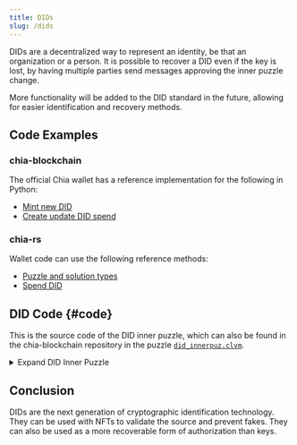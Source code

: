 ```yaml
---
title: DIDs
slug: /dids
---
```


DIDs are a decentralized way to represent an identity, be that an organization or a person. It is possible to recover a DID even if the key is lost, by having multiple parties send messages approving the inner puzzle change.

More functionality will be added to the DID standard in the future, allowing for easier identification and recovery methods.

## Code Examples

### chia-blockchain

The official Chia wallet has a reference implementation for the following in Python:

- [Mint new DID](https://github.com/Chia-Network/chia-blockchain/blob/010cedf83718aa8e4d97da76f892fe69387a5d82/chia/wallet/did_wallet/did_wallet.py#L1217)
- [Create update DID spend](https://github.com/Chia-Network/chia-blockchain/blob/010cedf83718aa8e4d97da76f892fe69387a5d82/chia/wallet/did_wallet/did_wallet.py#L534)

### chia-rs

Wallet code can use the following reference methods:

- [Puzzle and solution types](https://github.com/Chia-Network/chia_rs/blob/wallet-dev/chia-primitives/src/primitives/did.rs)
- [Spend DID](https://github.com/Chia-Network/chia_rs/blob/2334c842f694444da317fa7432f308f159f62d70/chia-wallet/src/wallet.rs#L1148)

## DID Code {#code}

This is the source code of the DID inner puzzle, which can also be found in the chia-blockchain repository in the puzzle [`did_innerpuz.clvm`](https://github.com/Chia-Network/chia-blockchain/blob/164fd158c8626893bc45ba00b87ae69d2ab5f8b7/chia/wallet/puzzles/did_innerpuz.clvm).

<details>
  <summary>Expand DID Inner Puzzle</summary>

```chialisp title="did_innerpuz.clvm"
; The DID innerpuzzle is designed to sit inside the singleton layer and provide functionality related to being an identity.
; At the moment the two pieces of functionality are recovery and message creation.
; A DID's ID is it's Singleton ID
; Recovery is based around having a list of known other DIDs which can send messages approving you change the innerpuzzle of your DID singleton

(mod
  (
  INNER_PUZZLE  ; Standard P2 inner puzzle, used to record the ownership of the DID.
  RECOVERY_DID_LIST_HASH  ; the list of DIDs that can send messages to you for recovery we store only the hash so that we don't have to reveal every time we make a message spend
  NUM_VERIFICATIONS_REQUIRED  ; how many of the above list are required for a recovery
  SINGLETON_STRUCT  ; my singleton_struct, formerly a Truth - ((SINGLETON_MOD_HASH, (LAUNCHER_ID, LAUNCHER_PUZZLE_HASH)))
  METADATA ; Customized metadata, e.g KYC info
  mode  ; this indicates which spend mode we want. 0. Recovery mode 1. Run INNER_PUZZLE with p2_solution
  my_amount_or_inner_solution  ; In mode 0, we use this to recover our coin and assert it is our actual amount
                             ; In mode 1 this is the solution of the inner P2 puzzle, only required in the create message mode and transfer mode.
  new_inner_puzhash  ; In recovery mode, this will be the new wallet DID puzzle hash
  parent_innerpuzhash_amounts_for_recovery_ids  ; during a recovery we need extra information about our recovery list coins
  pubkey  ; this is the new pubkey used for a recovery
  recovery_list_reveal  ; this is the reveal of the stored list of DIDs approved for recovery
  my_id  ; my coin ID
  )
  ;message is the new puzzle in the recovery and standard spend cases

  ;MOD_HASH, MY_PUBKEY, RECOVERY_DID_LIST_HASH are curried into the puzzle
  ;EXAMPLE SOLUTION (0xcafef00d 0x12341234 0x923bf9a7856b19d335a65f12d68957d497e1f0c16c0e14baf6d120e60753a1ce 2 1 100 (q "source code") 0xdeadbeef 0xcafef00d ((0xdadadada 0xdad5dad5 200) () (0xfafafafa 0xfaf5faf5 200)) 0xfadeddab (0x22222222 0x33333333 0x44444444))

  (include condition_codes.clvm)
  (include curry-and-treehash.clinc)

  ; takes a lisp tree and returns the hash of it
  (defun sha256tree1 (TREE)
      (if (l TREE)
          (sha256 2 (sha256tree1 (f TREE)) (sha256tree1 (r TREE)))
          (sha256 1 TREE)
      )
  )

  ; recovery message module - gets values curried in to make the puzzle
  (defun make_message_puzzle (recovering_coin newpuz pubkey)
    (qq (q . (((unquote CREATE_COIN_ANNOUNCEMENT) (unquote recovering_coin)) ((unquote AGG_SIG_UNSAFE) (unquote pubkey) (unquote newpuz)))))
  )

  ; this function creates the assert announcement for each message coin approving a recovery
  (defun-inline create_consume_message (coin_id my_id new_innerpuz pubkey)
    (list ASSERT_COIN_ANNOUNCEMENT (sha256 (sha256 coin_id (sha256tree1 (make_message_puzzle my_id new_innerpuz pubkey))) my_id))
  )

  ; this function calculates a coin ID given the inner puzzle and singleton information
  (defun create_coin_ID_for_recovery (SINGLETON_STRUCT launcher_id parent innerpuzhash amount)
    (sha256 parent (calculate_full_puzzle_hash (c (f SINGLETON_STRUCT) (c launcher_id (r (r SINGLETON_STRUCT)))) innerpuzhash) amount)
  )


  ; return the full puzzlehash for a singleton with the innerpuzzle curried in
  ; puzzle-hash-of-curried-function is imported from curry-and-treehash.clinc
  (defun-inline calculate_full_puzzle_hash (SINGLETON_STRUCT inner_puzzle_hash)
     (puzzle-hash-of-curried-function (f SINGLETON_STRUCT)
                                      inner_puzzle_hash
                                      (sha256tree1 SINGLETON_STRUCT)
     )
  )

  ; this loops over our identities to check list, and checks if we have been given parent information for this identity
  ; the reason for this is because we might only require 3/5 of the IDs give approval messages for a recovery
  ; if we have the information for an identity then we create a consume message using that information

  (defun check_messages_from_identities (SINGLETON_STRUCT num_verifications_required identities my_id  new_puz parent_innerpuzhash_amounts_for_recovery_ids pubkey num_verifications)
    (if identities
      (if (f parent_innerpuzhash_amounts_for_recovery_ids)
        ; if we have parent information then we should create a consume coin condition
        (c
          (create_consume_message
            ; create coin_id from DID
            (create_coin_ID_for_recovery
              SINGLETON_STRUCT
              (f identities)
              (f (f parent_innerpuzhash_amounts_for_recovery_ids))
              (f (r (f parent_innerpuzhash_amounts_for_recovery_ids)))
              (f (r (r (f parent_innerpuzhash_amounts_for_recovery_ids)))))
            my_id
            new_puz
            pubkey
          )
          (check_messages_from_identities
            SINGLETON_STRUCT
            num_verifications_required
            (r identities)
            my_id
            new_puz
            (r parent_innerpuzhash_amounts_for_recovery_ids)
            pubkey
            (+ num_verifications 1)
          )
        )
        ; if no parent information found for this identity, move on to next in list
        (check_messages_from_identities
          SINGLETON_STRUCT
          (r identities)
          my_id
          new_puz
          (r parent_innerpuzhash_amounts_for_recovery_ids)
          pubkey
          num_verifications
        )
      )
      ;if we're out of identites to check for, check we have enough
      (if (> num_verifications (- num_verifications_required 1))
        (list (list AGG_SIG_UNSAFE pubkey new_puz) )
        (x)
      )
    )
  )

  ;Spend modes:
  ;0 = recovery
  ;1 = run the INNER_PUZZLE

  ;MAIN
  (if mode
    ; mode 1 - run INNER_PUZZLE
    (a INNER_PUZZLE my_amount_or_inner_solution)

    ; mode 0 - recovery
    (if (all (= (sha256tree1 recovery_list_reveal) RECOVERY_DID_LIST_HASH) (> NUM_VERIFICATIONS_REQUIRED 0))
      (c (list ASSERT_MY_AMOUNT my_amount_or_inner_solution)
        (c (list CREATE_COIN new_inner_puzhash my_amount_or_inner_solution (list new_inner_puzhash))
            (c (list ASSERT_MY_COIN_ID my_id)
                (check_messages_from_identities SINGLETON_STRUCT NUM_VERIFICATIONS_REQUIRED recovery_list_reveal my_id new_inner_puzhash parent_innerpuzhash_amounts_for_recovery_ids pubkey 0)
            )
        )
      )
      (x)
    )
  )
)
```

</details>

## Conclusion

DIDs are the next generation of cryptographic identification technology. They can be used with NFTs to validate the source and prevent fakes. They can also be used as a more recoverable form of authorization than keys.
